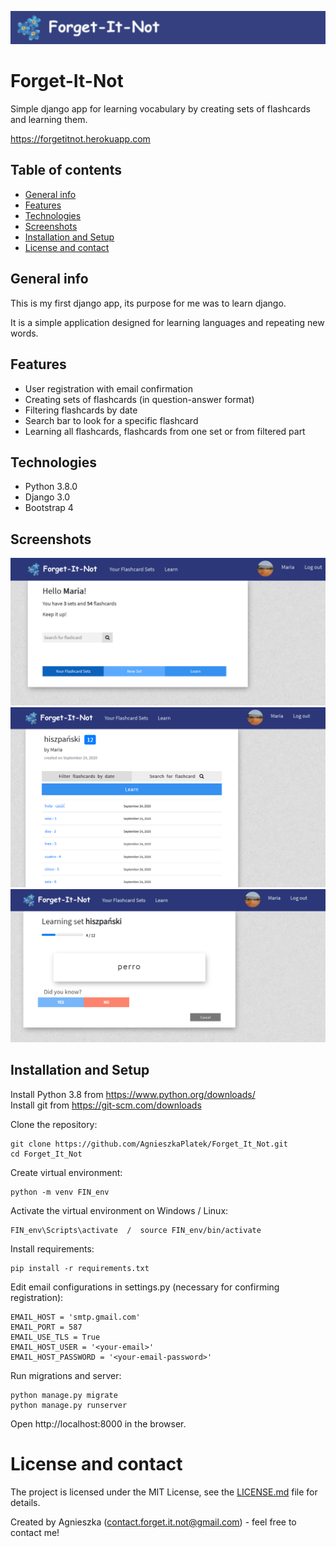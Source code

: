 ![Forget-It-Not](./images/logo_sml.PNG)
# Forget-It-Not
Simple django app for learning vocabulary by creating sets of flashcards and learning them.

https://forgetitnot.herokuapp.com


## Table of contents
* [General info](#general-info)
* [Features](#features)
* [Technologies](#technologies)
* [Screenshots](#screenshots)
* [Installation and Setup](#installation-and-setup)
* [License and contact](#license-and-contact)

## General info
This is my first django app, its purpose for me was to learn django.

It is a simple application designed for learning languages and repeating new words.


## Features
* User registration with email confirmation
* Creating sets of flashcards (in question-answer format)
* Filtering flashcards by date
* Search bar to look for a specific flashcard 
* Learning all flashcards, flashcards from one set or from filtered part


## Technologies
* Python 3.8.0
* Django 3.0
* Bootstrap 4

## Screenshots
![Homepage](./images/home.png)
![Flashcard_list](./images/flashcard_list.png)
![Learn](./images/learn.png)


## Installation and Setup
Install Python 3.8 from https://www.python.org/downloads/  
Install git from https://git-scm.com/downloads 

Clone the repository:
```
git clone https://github.com/AgnieszkaPlatek/Forget_It_Not.git
cd Forget_It_Not
```
Create virtual environment:
```
python -m venv FIN_env
```
Activate the virtual environment on Windows / Linux:
```
FIN_env\Scripts\activate  /  source FIN_env/bin/activate
```
Install requirements:
```
pip install -r requirements.txt
```
Edit email configurations in settings.py (necessary for confirming registration):
```
EMAIL_HOST = 'smtp.gmail.com'
EMAIL_PORT = 587
EMAIL_USE_TLS = True
EMAIL_HOST_USER = '<your-email>'
EMAIL_HOST_PASSWORD = '<your-email-password>'
```
Run migrations and server:
```
python manage.py migrate 
python manage.py runserver
```
Open http://localhost:8000 in the browser. 

    
# License and contact
The project is licensed under the MIT License, see the [LICENSE.md](#./LICENSE.md) file for details.

Created by Agnieszka (contact.forget.it.not@gmail.com) - feel free to contact me!